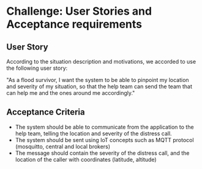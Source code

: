 # Challenge: User Stories and Acceptance requirements 


## User Story

According to the situation description and motivations, we accorded to use the following user story:

"As a flood survivor, I want the system to be able to pinpoint my location and severity of my situation, so that the help team can send the team that can help me and the ones around me accordingly."

## Acceptance Criteria

- The system should be able to communicate from the application to the help team, telling the location and severity of the distress call.
- The system should be sent using IoT concepts such as MQTT protocol (mosquitto, central and local brokers)
- The message should contain the severity of the distress call, and the location of the caller with coordinates (latitude, altitude)

